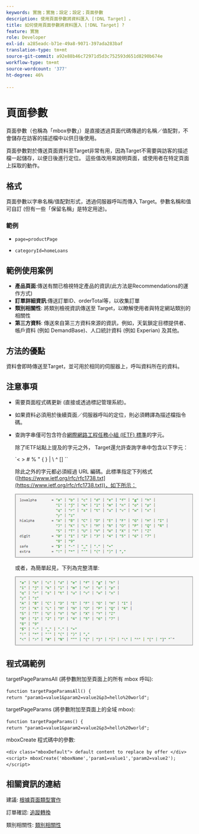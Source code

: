 ```yaml
---
keywords: 實施；實施；設定；設定；頁面參數
description: 使用頁面參數將資料匯入 [!DNL Target] 。
title: 如何使用頁面參數將資料匯入 [!DNL Target] ?
feature: 實施
role: Developer
exl-id: a285eadc-b71e-49a8-9071-397ada283baf
translation-type: tm+mt
source-git-commit: a92e88b46c72971d5d3c752593d651d8290b674e
workflow-type: tm+mt
source-wordcount: '377'
ht-degree: 46%

---
```


# 頁面參數

頁面參數（也稱為「mbox參數」）是直接透過頁面代碼傳遞的名稱／值配對，不會儲存在訪客的描述檔中以供日後使用。

頁面參數對於傳送頁面資料至Target非常有用，因為Target不需要與訪客的描述檔一起儲存，以便日後進行定位。 這些值改用來說明頁面，或使用者在特定頁面上採取的動作。

## 格式

頁面參數以字串名稱/值配對形式，透過伺服器呼叫而傳入 Target。參數名稱和值可自訂 (但有一些「保留名稱」是特定用途)。

### 範例

* `page=productPage`

* `categoryId=homeLoans`

## 範例使用案例

* **產品頁面**:傳送有關已檢視特定產品的資訊(此方法是Recommendations的運作方式)
* **訂單詳細資訊**:傳送訂單ID、orderTotal等，以收集訂單
* **類別相關性**: 將類別檢視資訊傳送至 Target，以瞭解使用者與特定網站類別的相關性
* **第三方資料**: 傳送來自第三方資料來源的資訊，例如，天氣鎖定目標提供者、帳戶資料 (例如 DemandBase)、人口統計資料 (例如 Experian) 及其他。

## 方法的優點

資料會即時傳送至Target，並可用於相同的伺服器上，呼叫資料所在的資料。

## 注意事項

* 需要頁面程式碼更新 (直接或透過標記管理系統)。
* 如果資料必須用於後續頁面／伺服器呼叫的定位，則必須轉譯為描述檔指令碼。
* 查詢字串僅可包含符合[網際網路工程任務小組 (IETF) 標準](https://www.ietf.org/rfc/rfc3986.txt)的字元。

   除了IETF站點上提及的字元之外， Target還允許查詢字串中包含以下字元：

   `&lt; > # % &quot; { } | \\ ^ \[\] \``

   除此之外的字元都必須經過 URL 編碼。此標準指定下列格式([https://www.ietf.org/rfc/rfc1738.txt](https://www.ietf.org/rfc/rfc1738.txt))，如下所示：

   ![](assets/ietf1.png)

   或者，為簡單起見，下列為完整清單:

   ![](assets/ietf2.png)

## 程式碼範例

targetPageParamsAll (將參數附加至頁面上的所有 mbox 呼叫):

`function targetPageParamsAll() { return "param1=value1&param2=value2&p3=hello%20world";`

targetPageParams (將參數附加至頁面上的全域 mbox):

`function targetPageParams() { return "param1=value1&param2=value2&p3=hello%20world";`

mboxCreate 程式碼中的參數:

`<div class="mboxDefault"> default content to replace by offer </div> <script> mboxCreate('mboxName','param1=value1','param2=value2'); </script>`

## 相關資訊的連結

建議: [根據頁面類型實作](/help/c-recommendations/plan-implement.md#reference_DE38BB07BD3C4511B176CDAB45E126FC)

訂單確認: [追蹤轉換](/help/c-implementing-target/c-implementing-target-for-client-side-web/how-to-deployatjs/implementing-target-without-a-tag-manager.md#task_E85D2F64FEB84201A594F2288FABF053)

類別相關性: [類別相關性](/help/c-target/c-visitor-profile/category-affinity.md#concept_75EC1E1123014448B8B92AD16B2D72CC)
